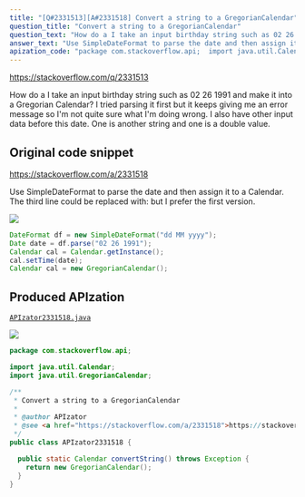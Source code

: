 ```yaml
---
title: "[Q#2331513][A#2331518] Convert a string to a GregorianCalendar"
question_title: "Convert a string to a GregorianCalendar"
question_text: "How do a I take an input birthday string such as 02 26 1991 and make it into a Gregorian Calendar? I tried parsing it first but it keeps giving me an error message so I'm not quite sure what I'm doing wrong. I also have other input data before this date. One is another string and one is a double value."
answer_text: "Use SimpleDateFormat to parse the date and then assign it to a Calendar. The third line could be replaced with: but I prefer the first version."
apization_code: "package com.stackoverflow.api;  import java.util.Calendar; import java.util.GregorianCalendar;  /**  * Convert a string to a GregorianCalendar  *  * @author APIzator  * @see <a href=\"https://stackoverflow.com/a/2331518\">https://stackoverflow.com/a/2331518</a>  */ public class APIzator2331518 {    public static Calendar convertString() throws Exception {     return new GregorianCalendar();   } }"
---
```


https://stackoverflow.com/q/2331513

How do a I take an input birthday string such as 02 26 1991 and make it into a Gregorian Calendar?
I tried parsing it first but it keeps giving me an error message so I&#x27;m not quite sure what I&#x27;m doing wrong. I also have other input data before this date. One is another string and one is a double value.



## Original code snippet

https://stackoverflow.com/a/2331518

Use SimpleDateFormat to parse the date and then assign it to a Calendar.
The third line could be replaced with:
but I prefer the first version.

<div class="code-logo"><img src="/stackoverflow.png" /></div>

```java
DateFormat df = new SimpleDateFormat("dd MM yyyy");
Date date = df.parse("02 26 1991");
Calendar cal = Calendar.getInstance();
cal.setTime(date);
Calendar cal = new GregorianCalendar();
```

## Produced APIzation

[`APIzator2331518.java`](https://github.com/pasqualesalza/apization-temp/raw/main/data/search/APIzator2331518.java)

<div class="code-logo"><img src="/apizator.png" /></div>

```java
package com.stackoverflow.api;

import java.util.Calendar;
import java.util.GregorianCalendar;

/**
 * Convert a string to a GregorianCalendar
 *
 * @author APIzator
 * @see <a href="https://stackoverflow.com/a/2331518">https://stackoverflow.com/a/2331518</a>
 */
public class APIzator2331518 {

  public static Calendar convertString() throws Exception {
    return new GregorianCalendar();
  }
}

```